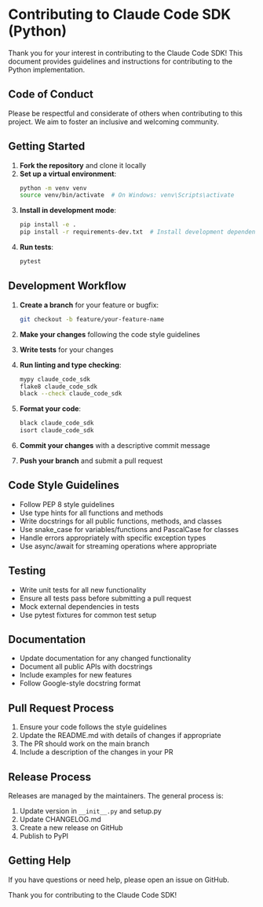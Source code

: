 # Contributing to Claude Code SDK (Python)

Thank you for your interest in contributing to the Claude Code SDK! This document provides guidelines and instructions for contributing to the Python implementation.

## Code of Conduct

Please be respectful and considerate of others when contributing to this project. We aim to foster an inclusive and welcoming community.

## Getting Started

1. **Fork the repository** and clone it locally
2. **Set up a virtual environment**:
   ```bash
   python -m venv venv
   source venv/bin/activate  # On Windows: venv\Scripts\activate
   ```
3. **Install in development mode**:
   ```bash
   pip install -e .
   pip install -r requirements-dev.txt  # Install development dependencies
   ```
4. **Run tests**:
   ```bash
   pytest
   ```

## Development Workflow

1. **Create a branch** for your feature or bugfix:
   ```bash
   git checkout -b feature/your-feature-name
   ```

2. **Make your changes** following the code style guidelines

3. **Write tests** for your changes

4. **Run linting and type checking**:
   ```bash
   mypy claude_code_sdk
   flake8 claude_code_sdk
   black --check claude_code_sdk
   ```

5. **Format your code**:
   ```bash
   black claude_code_sdk
   isort claude_code_sdk
   ```

6. **Commit your changes** with a descriptive commit message

7. **Push your branch** and submit a pull request

## Code Style Guidelines

- Follow PEP 8 style guidelines
- Use type hints for all functions and methods
- Write docstrings for all public functions, methods, and classes
- Use snake_case for variables/functions and PascalCase for classes
- Handle errors appropriately with specific exception types
- Use async/await for streaming operations where appropriate

## Testing

- Write unit tests for all new functionality
- Ensure all tests pass before submitting a pull request
- Mock external dependencies in tests
- Use pytest fixtures for common test setup

## Documentation

- Update documentation for any changed functionality
- Document all public APIs with docstrings
- Include examples for new features
- Follow Google-style docstring format

## Pull Request Process

1. Ensure your code follows the style guidelines
2. Update the README.md with details of changes if appropriate
3. The PR should work on the main branch
4. Include a description of the changes in your PR

## Release Process

Releases are managed by the maintainers. The general process is:

1. Update version in `__init__.py` and setup.py
2. Update CHANGELOG.md
3. Create a new release on GitHub
4. Publish to PyPI

## Getting Help

If you have questions or need help, please open an issue on GitHub.

Thank you for contributing to the Claude Code SDK!